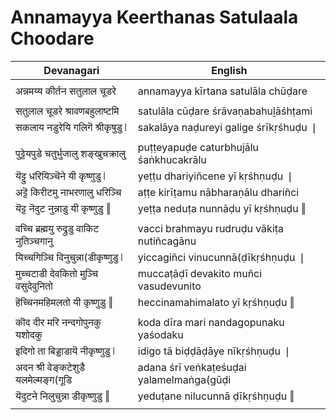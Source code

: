# Annamayya Keerthanas Satulaala Choodare

| Devanagari | English |
| ------ | ------ |
|  |  |
| अन्नमय्य कीर्तन सतुलाल चूडरे   | annamayya kīrtana satulāla chūḍare   |
|  |  |
| सतुलाल चूडरे श्रावणबहुलाष्टमि   | satulāla cūḍare śrāvaṇabahuḻāśhṭami   |
| सकलाय नडुरेयि गलिगॆ श्रीकृषुडु ❘   | sakalāya naḍureyi galige śrīkṛśhuḍu ❘   |
|  |  |
| पुट्टेयपुडे चतुर्भुजालु शङ्खुचक्रालु   | puṭṭeyapuḍe caturbhujālu śaṅkhucakrālu   |
| यॆट्टु धरियिञ्चॆने यी कृष्णुडु ❘   | yeṭṭu dhariyiñcene yī kṛśhṇuḍu ❘   |
| अट्टॆ किरीटमु नाभरणालु धरिञ्चि   | aṭṭe kirīṭamu nābharaṇālu dhariñci   |
| यॆट्ट नॆदुट नुन्नाडु यी कृष्णुडु ‖   | yeṭṭa neduṭa nunnāḍu yī kṛśhṇuḍu ‖   |
|  |  |
| वच्चि ब्रह्मयु रुद्रुडु वाकिट नुतिञ्चगानु   | vacci brahmayu rudruḍu vākiṭa nutiñcagānu   |
| यिच्चगिञ्चि विनुचुन्ना(डीकृष्णुडु ❘   | yiccagiñci vinucunnā(ḍīkṛśhṇuḍu ❘   |
| मुच्चटाडी देवकितो मुञ्चि वसुदेवुनितो   | muccaṭāḍī devakito muñci vasudevunito   |
| हॆच्चिनमहिमलतो यी कृष्णुडु ‖   | heccinamahimalato yī kṛśhṇuḍu ‖   |
|  |  |
| कॊद दीर मरि नन्दगोपुनकु यशोदकु   | koda dīra mari nandagopunaku yaśodaku   |
| इदिगो ता बिड्डाडायॆ नीकृष्णुडु ❘   | idigo tā biḍḍāḍāye nīkṛśhṇuḍu ❘   |
| अदन श्री वेङ्कटेशुडै यलमेल्मङ्ग(गूडि   | adana śrī veṅkaṭeśuḍai yalamelmaṅga(gūḍi   |
| यॆदुटने निलुचुन्ना डीकृष्णुडु ‖   | yeduṭane nilucunnā ḍīkṛśhṇuḍu ‖   |
|  |  |
